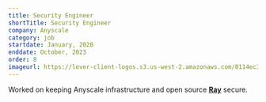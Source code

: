 ```yaml
---
title: Security Engineer
shortTitle: Security Engineer
company: Anyscale
category: job
startdate: January, 2020
enddate: October, 2023
order: 8
imageurl: https://lever-client-logos.s3.us-west-2.amazonaws.com/0114ec37-170e-4864-b9a9-f85452de1ce0-1633971232076.png
---
```


Worked on keeping Anyscale infrastructure and open source [**Ray**](https://ray.io) secure.
